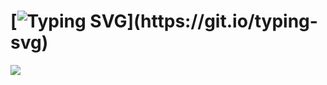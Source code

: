 # [![Typing SVG](https://readme-typing-svg.demolab.com?font=Luckiest+Guy&size=18&letterSpacing=2px&duration=4000&pause=270&color=3BE6F7&center=true&vCenter=true&multiline=true&random=false&width=600&lines=FLOATING+%E2%A0%80%E2%A0%80ON+%E2%A0%80%E2%A0%80MY+%E2%A0%80%E2%A0%80LOWKEY+%E2%A0%80%E2%A0%80VIBE!;FLOATING+ON+MY+LOWKEY+VIBE%2C+VIBE%2C+VIBE!)](https://git.io/typing-svg)

![](https://komarev.com/ghpvc/?username=tojifg&color=11D3E7&style=for-the-badge&label=VICTIM+COUNT&base=10000)
